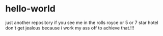 # hello-world
just another repository
if you see me in the rolls royce or 5 or 7 star hotel don't get jealous because i work my ass off to achieve that.!!!
